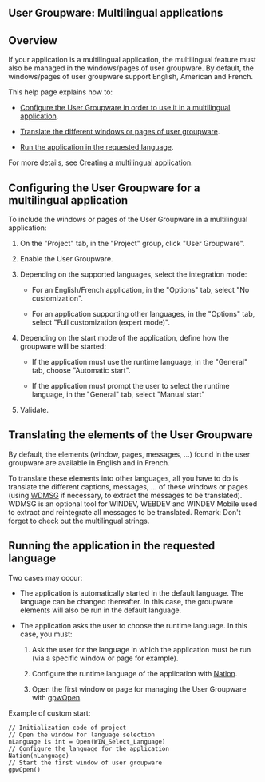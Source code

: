 


## User Groupware: Multilingual applications
			



<a name="NOTE1"></a>
<a name="NOTE1_1"></a>


## Overview
<a name="overview_ELTTEXTE000146"></a>
If your application is a multilingual application, the multilingual feature must also be managed in the windows/pages of user groupware. By default, the windows/pages of user groupware support English, American and French.

This help page explains how to:

- [Configure the User Groupware in order to use it in a multilingual application](#NOTE2_1). 

- [Translate the different windows or pages of user groupware](#NOTE3_1).

- [Run the application in the requested language](#NOTE4_1).




For more details, see [Creating a multilingual application](../WDLang1/3054008.md).

<a name="NOTE2"></a>
<a name="NOTE2_1"></a>


## Configuring the User Groupware for a multilingual application
<a name="configuring_the_user_groupware_for_multilingual_application_ELTTEXTE000170"></a>
To include the windows or pages of the User Groupware in a multilingual application:

1. On the "Project" tab, in the "Project" group, click "User Groupware". 

2. Enable the User Groupware. 

3. Depending on the supported languages, select the integration mode: 

	- For an English/French application, in the "Options" tab, select "No customization". 

	- For an application supporting other languages, in the "Options" tab, select "Full customization (expert mode)". 




4. Depending on the start mode of the application, define how the groupware will be started: 

	- If the application must use the runtime language, in the "General" tab, choose "Automatic start". 

	- If the application must prompt the user to select the runtime language, in the "General" tab, select "Manual start"




5. Validate. 




<a name="NOTE3"></a>
<a name="NOTE3_1"></a>


## Translating the elements of the User Groupware
<a name="translating_the_elements_the_user_groupware_ELTTEXTE000194"></a>
By default, the elements (window, pages, messages, ...) found in the user groupware are available in English and in French.

To translate these elements into other languages, all you have to do is translate the different captions, messages, ... of these windows or pages (using [WDMSG](../WDMsg/3518040.md) if necessary, to extract the messages to be translated). WDMSG is an optional tool for WINDEV, WEBDEV and WINDEV Mobile used to extract and reintegrate all messages to be translated.
Remark: Don't forget to check out the multilingual strings. 

<a name="NOTE4"></a>
<a name="NOTE4_1"></a>


## Running the application in the requested language
<a name="running_the_application_the_requested_language_ELTTEXTE000218"></a>
Two cases may occur: 

- The application is automatically started in the default language. The language can be changed thereafter. 
	In this case, the groupware elements will also be run in the default language. 

- The application asks the user to choose the runtime language. In this case, you must: 

	1. Ask the user for the language in which the application must be run (via a specific window or page for example).

	2. Configure the runtime language of the application with [Nation](../WDLang1/3054014.md).

	3. Open the first window or page for managing the User Groupware with [gpwOpen](../WDLang6/3041002.md).







Example of custom start: 


```wl
// Initialization code of project
// Open the window for language selection
nLanguage is int = Open(WIN_Select_Language)
// Configure the language for the application
Nation(nLanguage)
// Start the first window of user groupware
gpwOpen()
```



